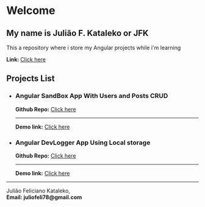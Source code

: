 # Welcome
## My name is Julião F. Kataleko or JFK

<p>This a repository where i store my Angular projects while i'm learning</p>

<p> <b>Link: </b>
<a target="_blank" href="https://angular-projects.windmot.com/">Click here</a>
 </p>

## Projects List

<ul>
    <li>
        <h3>Angular SandBox App With Users and Posts CRUD</h3>
        <b>Github Repo:</b>
            <a target="_blank" href="https://github.com/juliaokataleko/angular-sandbox-app">Click here</a>
        <hr>
        <b>Demo link:</b>
        <a target="_blank" href="https://angular-projects.windmot.com/sandbox/">Click here</a>
    </li>
    <li>
        <h3>Angular DevLogger App Using Local storage</h3>
        <b>Github Repo:</b>
        <a target="_blank" href="https://github.com/juliaokataleko/angular-devlogger">Click here</a>
        <hr>
        <b>Demo link:</b>
        <a target="_blank" href="https://angular-projects.windmot.com/devlogger/">Click here</a>
    </li>
</ul>

<hr/>
Julião Feliciano Kataleko, <br>
<b>Email: </a> juliofeli78@gmail.com